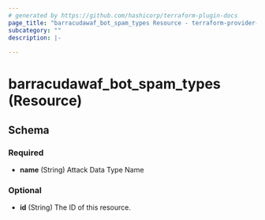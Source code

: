 ```yaml
---
# generated by https://github.com/hashicorp/terraform-plugin-docs
page_title: "barracudawaf_bot_spam_types Resource - terraform-provider-barracudawaf"
subcategory: ""
description: |-
  
---
```


# barracudawaf_bot_spam_types (Resource)





<!-- schema generated by tfplugindocs -->
## Schema

### Required

- **name** (String) Attack Data Type Name

### Optional

- **id** (String) The ID of this resource.


